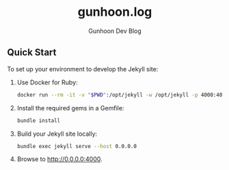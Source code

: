 <div align="center">

  # gunhoon.log

  Gunhoon Dev Blog

</div>


## Quick Start

To set up your environment to develop the Jekyll site:

1. Use Docker for Ruby:

    ```bash
    docker run --rm -it -v "$PWD":/opt/jekyll -w /opt/jekyll -p 4000:4000 ruby:3.3 bash
    ```

2. Install the required gems in a Gemfile:

    ```bash
    bundle install
    ```

3. Build your Jekyll site locally:

    ```bash
    bundle exec jekyll serve --host 0.0.0.0
    ```

4. Browse to http://0.0.0.0:4000.
